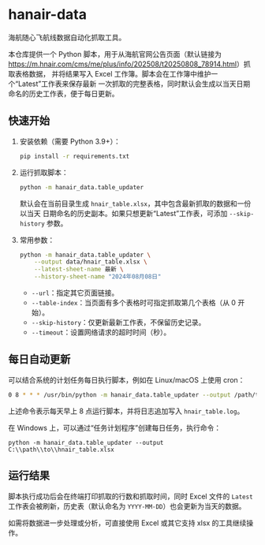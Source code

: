 # hanair-data

海航随心飞航线数据自动化抓取工具。

本仓库提供一个 Python 脚本，用于从海航官网公告页面（默认链接为
<https://m.hnair.com/cms/me/plus/info/202508/t20250808_78914.html>）抓取表格数据，
并将结果写入 Excel 工作簿。脚本会在工作簿中维护一个“Latest”工作表来保存最新
一次抓取的完整表格，同时默认会生成以当天日期命名的历史工作表，便于每日更新。

## 快速开始

1. 安装依赖（需要 Python 3.9+）：

   ```bash
   pip install -r requirements.txt
   ```

2. 运行抓取脚本：

   ```bash
   python -m hanair_data.table_updater
   ```

   默认会在当前目录生成 `hnair_table.xlsx`，其中包含最新抓取的数据和一份以当天
   日期命名的历史副本。如果只想更新“Latest”工作表，可添加 `--skip-history` 参数。

3. 常用参数：

   ```bash
   python -m hanair_data.table_updater \
       --output data/hnair_table.xlsx \
       --latest-sheet-name 最新 \
       --history-sheet-name "2024年08月08日"
   ```

   - `--url`：指定其它页面链接。
   - `--table-index`：当页面有多个表格时可指定抓取第几个表格（从 0 开始）。
   - `--skip-history`：仅更新最新工作表，不保留历史记录。
   - `--timeout`：设置网络请求的超时时间（秒）。

## 每日自动更新

可以结合系统的计划任务每日执行脚本，例如在 Linux/macOS 上使用 cron：

```bash
0 8 * * * /usr/bin/python -m hanair_data.table_updater --output /path/to/hnair_table.xlsx >> /path/to/hnair_table.log 2>&1
```

上述命令表示每天早上 8 点运行脚本，并将日志追加写入 `hnair_table.log`。

在 Windows 上，可以通过“任务计划程序”创建每日任务，执行命令：

```
python -m hanair_data.table_updater --output C:\\path\\to\\hnair_table.xlsx
```

## 运行结果

脚本执行成功后会在终端打印抓取的行数和抓取时间，同时 Excel 文件的 `Latest`
工作表会被刷新，历史表（默认命名为 `YYYY-MM-DD`）也会更新为当天的数据。

如需将数据进一步处理或分析，可直接使用 Excel 或其它支持 xlsx 的工具继续操作。
